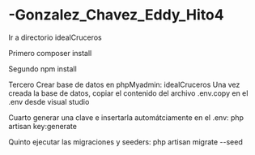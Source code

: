 # -Gonzalez_Chavez_Eddy_Hito4
Ir a directorio idealCruceros

Primero
composer install

Segundo
npm install

Tercero
Crear base de datos en phpMyadmin: idealCruceros
Una vez creada la base de datos, copiar el contenido del archivo .env.copy
en el .env desde visual studio

Cuarto
generar una clave e insertarla automátciamente en el .env:
php artisan key:generate

Quinto
ejecutar las migraciones y seeders: php artisan migrate --seed
